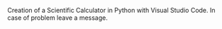 Creation of a Scientific Calculator in Python with Visual Studio Code.
In case of problem leave a message.
